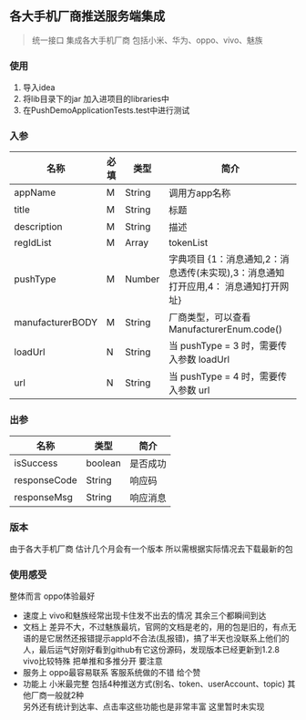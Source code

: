 ## 各大手机厂商推送服务端集成
> 统一接口 集成各大手机厂商 包括小米、华为、oppo、vivo、魅族
### 使用
1. 导入idea
2. 将lib目录下的jar 加入进项目的libraries中
3. 在PushDemoApplicationTests.test中进行测试
### 入参
名称 | 必填 | 类型 |  简介   
-|-|-|-  
appName | M | String |  调用方app名称  
title | M | String |  标题  
description | M | String |  描述  
regIdList | M | Array |  tokenList  
pushType | M | Number |  字典项目 {1：消息通知,2：消息透传(未实现),3：消息通知打开应用,4： 消息通知打开网址}  
manufacturerBODY | M | String |  厂商类型，可以查看ManufacturerEnum.code()  
loadUrl | N | String |  当 pushType = 3 时，需要传入参数 loadUrl  
url | N | String |  当 pushType = 4 时，需要传入参数 url  
### 出参
名称 | 类型 |  简介   
-|-|-  
isSuccess | boolean |  是否成功 
responseCode |  String |  响应码  
responseMsg |  String |  响应消息
### 版本
由于各大手机厂商 估计几个月会有一个版本 所以需根据实际情况去下载最新的包

### 使用感受
  整体而言 oppo体验最好  
  * 速度上 vivo和魅族经常出现卡住发不出去的情况 其余三个都瞬间到达  
  * 文档上 
 差异不大，不过魅族最坑，官网的文档是老的，用的包是旧的，有点无语的是它居然还报错提示appId不合法(乱报错)，搞了半天也没联系上他们的人，最后运气好刚好看到github有它这份源码，发现版本已经更新到1.2.8  
         vivo比较特殊 把单推和多推分开 要注意  
  * 服务上 oppo最容易联系 客服系统做的不错 给个赞  
  * 功能上 小米最完整 包括4种推送方式(别名、token、userAccount、topic)   其他厂商一般就2种  
        另外还有统计到达率、点击率这些功能也是非常丰富 这里暂时未实现
